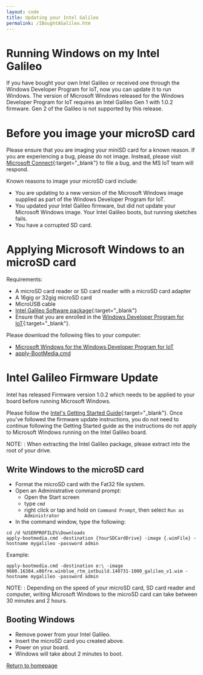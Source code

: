 ```yaml
---
layout: code
title: Updating your Intel Galileo
permalink: /IBoughtAGalileo.htm
---
```


# Running Windows on my Intel Galileo
If you have bought your own Intel Galileo or received one through the Windows Developer Program for IoT, now you can update it to run Windows. The version of Microsoft Windows released for the Windows Developer Program for IoT requires an Intel Galileo Gen 1 with 1.0.2 firmware. Gen 2 of the Galileo is not supported by this release.

# Before you image your microSD card
Please ensure that you are imaging your miniSD card for a known reason. If you are experiencing a bug, please do not image. Instead, please visit [Microsoft Connect](http://connect.microsoft.com/windowsembeddediot/SelfNomination.aspx?ProgramID=8558){:target="_blank"} to file a bug, and the MS IoT team will respond.

Known reasons to image your microSD card include:

* You are updating to a new version of the Microsoft Windows image supplied as part of the Windows Developer Program for IoT.
* You updated your Intel Galileo firmware, but did not update your Microsoft Windows image. Your Intel Galileo boots, but running sketches fails.
* You have a corrupted SD card.

# Applying Microsoft Windows to an microSD card
Requirements:

* A microSD card reader or SD card reader with a microSD card adapter
* A 16gig or 32gig microSD card
* MicroUSB cable
* [Intel Galileo Software package](http://downloadmirror.intel.com/24000/eng/Intel_Galileo_Arduino_SW_1.5.3_on_Windows_v1.0.2.zip){:target="_blank"}
* Ensure that you are enrolled in the [Windows Developer Program for IoT](https://connect.microsoft.com/windowsembeddediot/SelfNomination.aspx?ProgramID=8558){:target="_blank"}. 

Please download the following files to your computer:

* [Microsoft Windows for the Windows Developer Program for IoT](http://go.microsoft.com/fwlink/?LinkID=403150)
* [apply-BootMedia.cmd](http://go.microsoft.com/fwlink/?LinkID=403796)

# Intel Galileo Firmware Update
Intel has released Firmware version 1.0.2 which needs to be applied to your board before running Microsoft Windows. 

Please follow the [Intel's Getting Started Guide](https://communities.intel.com/docs/DOC-22796){:target="_blank"}. Once you've followed the firmware update instructions, you do not need to continue following the Getting Started guide as the instructions do not apply to Microsoft Windows running on the Intel Galileo board.

NOTE:
: When extracting the Intel Galileo package, please extract into the root of your drive.

## Write Windows to the microSD card
* Format the microSD card with the Fat32 file system. 
* Open an Administrative command prompt:
  * Open the Start screen
  * type `cmd`
  * right click or tap and hold on `Command Prompt`, then select `Run as Administrator`
* In the command window, type the following:

~~~
cd /d %USERPROFILE%\Downloads
apply-bootmedia.cmd -destination {YourSDCardDrive} -image {.wimFile} -hostname mygalileo -password admin
~~~

  Example:

~~~
apply-bootmedia.cmd -destination e:\ -image 9600.16384.x86fre.winblue_rtm_iotbuild.140731-1000_galileo_v1.wim -hostname mygalileo -password admin
~~~

NOTE:
: Depending on the speed of your microSD card, SD card reader and computer, writing Microsoft Windows to the microSD card can take between 30 minutes and 2 hours.

## Booting Windows
* Remove power from your Intel Galileo.
* Insert the microSD card you created above.
* Power on your board.
* Windows will take about 2 minutes to boot.


<a class="btn btn-default" href="index.htm" role="button">Return to homepage</a>








